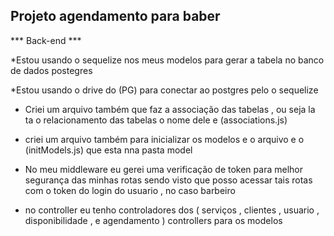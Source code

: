 ## Projeto agendamento para baber

*** Back-end ***

*Estou usando o sequelize nos meus modelos para gerar a tabela no banco de dados postegres 

*Estou usando o drive do (PG) para conectar ao postgres pelo o sequelize

* Criei um arquivo também que faz a associação das tabelas , ou seja la ta o relacionamento das tabelas o nome dele e (associations.js)

* criei um arquivo também para inicializar os modelos e o arquivo e o (initModels.js) que esta nna pasta model

* No meu middleware eu gerei uma verificação de token para melhor segurança das minhas rotas sendo visto que posso acessar tais rotas com o token do login do usuario , no caso barbeiro

* no controller eu tenho controladores dos ( serviços , clientes , usuario , disponibilidade , e agendamento ) controllers para os modelos

